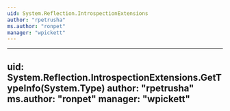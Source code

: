 ```yaml
---
uid: System.Reflection.IntrospectionExtensions
author: "rpetrusha"
ms.author: "ronpet"
manager: "wpickett"
---
```


---
uid: System.Reflection.IntrospectionExtensions.GetTypeInfo(System.Type)
author: "rpetrusha"
ms.author: "ronpet"
manager: "wpickett"
---
